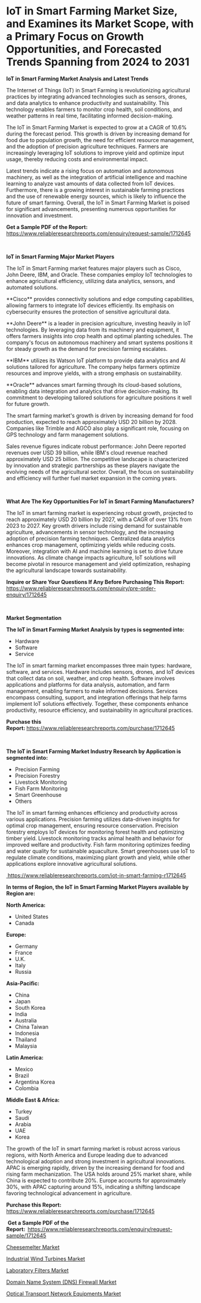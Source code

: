 <p><h1>IoT in Smart Farming Market Size, and Examines its Market Scope, with a Primary Focus on Growth Opportunities, and Forecasted Trends Spanning from 2024 to 2031</h1></p><p><strong>IoT in Smart Farming Market Analysis and Latest Trends</strong></p>
<p><p>The Internet of Things (IoT) in Smart Farming is revolutionizing agricultural practices by integrating advanced technologies such as sensors, drones, and data analytics to enhance productivity and sustainability. This technology enables farmers to monitor crop health, soil conditions, and weather patterns in real time, facilitating informed decision-making. </p><p>The IoT in Smart Farming Market is expected to grow at a CAGR of 10.6% during the forecast period. This growth is driven by increasing demand for food due to population growth, the need for efficient resource management, and the adoption of precision agriculture techniques. Farmers are increasingly leveraging IoT solutions to improve yield and optimize input usage, thereby reducing costs and environmental impact.</p><p>Latest trends indicate a rising focus on automation and autonomous machinery, as well as the integration of artificial intelligence and machine learning to analyze vast amounts of data collected from IoT devices. Furthermore, there is a growing interest in sustainable farming practices and the use of renewable energy sources, which is likely to influence the future of smart farming. Overall, the IoT in Smart Farming Market is poised for significant advancements, presenting numerous opportunities for innovation and investment.</p></p>
<p><strong>Get a Sample PDF of the Report:&nbsp;</strong> <a href="https://www.reliableresearchreports.com/enquiry/request-sample/1712645?utm_campaign=12&utm_medium=2&utm_source=Github&utm_content=ia&utm_term=22102024&utm_id=iot-in-smart-farming">https://www.reliableresearchreports.com/enquiry/request-sample/1712645</a></p>
<p>&nbsp;</p>
<p><strong>IoT in Smart Farming Major Market Players</strong></p>
<p><p>The IoT in Smart Farming market features major players such as Cisco, John Deere, IBM, and Oracle. These companies employ IoT technologies to enhance agricultural efficiency, utilizing data analytics, sensors, and automated solutions. </p><p>**Cisco** provides connectivity solutions and edge computing capabilities, allowing farmers to integrate IoT devices efficiently. Its emphasis on cybersecurity ensures the protection of sensitive agricultural data.</p><p>**John Deere** is a leader in precision agriculture, investing heavily in IoT technologies. By leveraging data from its machinery and equipment, it offers farmers insights into crop health and optimal planting schedules. The company's focus on autonomous machinery and smart systems positions it for steady growth as the demand for precision farming escalates. </p><p>**IBM** utilizes its Watson IoT platform to provide data analytics and AI solutions tailored for agriculture. The company helps farmers optimize resources and improve yields, with a strong emphasis on sustainability.</p><p>**Oracle** advances smart farming through its cloud-based solutions, enabling data integration and analytics that drive decision-making. Its commitment to developing tailored solutions for agriculture positions it well for future growth.</p><p>The smart farming market's growth is driven by increasing demand for food production, expected to reach approximately USD 20 billion by 2028. Companies like Trimble and AGCO also play a significant role, focusing on GPS technology and farm management solutions.</p><p>Sales revenue figures indicate robust performance: John Deere reported revenues over USD 39 billion, while IBM's cloud revenue reached approximately USD 25 billion. The competitive landscape is characterized by innovation and strategic partnerships as these players navigate the evolving needs of the agricultural sector. Overall, the focus on sustainability and efficiency will further fuel market expansion in the coming years.</p></p>
<p>&nbsp;</p>
<p><strong>What Are The Key Opportunities For IoT in Smart Farming Manufacturers?</strong></p>
<p><p>The IoT in smart farming market is experiencing robust growth, projected to reach approximately USD 20 billion by 2027, with a CAGR of over 13% from 2023 to 2027. Key growth drivers include rising demand for sustainable agriculture, advancements in sensor technology, and the increasing adoption of precision farming techniques. Centralized data analytics enhances crop management, optimizing yields while reducing costs. Moreover, integration with AI and machine learning is set to drive future innovations. As climate change impacts agriculture, IoT solutions will become pivotal in resource management and yield optimization, reshaping the agricultural landscape towards sustainability.</p></p>
<p><strong>Inquire or Share Your Questions If Any Before Purchasing This Report:</strong> <a href="https://www.reliableresearchreports.com/enquiry/pre-order-enquiry/1712645?utm_campaign=12&utm_medium=2&utm_source=Github&utm_content=ia&utm_term=22102024&utm_id=iot-in-smart-farming">https://www.reliableresearchreports.com/enquiry/pre-order-enquiry/1712645</a></p>
<p>&nbsp;</p>
<p><strong>Market Segmentation</strong></p>
<p><strong>The IoT in Smart Farming Market Analysis by types is segmented into:</strong></p>
<p><ul><li>Hardware</li><li>Software</li><li>Service</li></ul></p>
<p><p>The IoT in smart farming market encompasses three main types: hardware, software, and services. Hardware includes sensors, drones, and IoT devices that collect data on soil, weather, and crop health. Software involves applications and platforms for data analysis, automation, and farm management, enabling farmers to make informed decisions. Services encompass consulting, support, and integration offerings that help farms implement IoT solutions effectively. Together, these components enhance productivity, resource efficiency, and sustainability in agricultural practices.</p></p>
<p><strong>Purchase this Report:&nbsp;</strong><a href="https://www.reliableresearchreports.com/purchase/1712645?utm_campaign=12&utm_medium=2&utm_source=Github&utm_content=ia&utm_term=22102024&utm_id=iot-in-smart-farming">https://www.reliableresearchreports.com/purchase/1712645</a></p>
<p>&nbsp;</p>
<p><strong>The IoT in Smart Farming Market Industry Research by Application is segmented into:</strong></p>
<p><ul><li>Precision Farming</li><li>Precision Forestry</li><li>Livestock Monitoring</li><li>Fish Farm Monitoring</li><li>Smart Greenhouse</li><li>Others</li></ul></p>
<p><p>The IoT in smart farming enhances efficiency and productivity across various applications. Precision farming utilizes data-driven insights for optimal crop management, ensuring resource conservation. Precision forestry employs IoT devices for monitoring forest health and optimizing timber yield. Livestock monitoring tracks animal health and behavior for improved welfare and productivity. Fish farm monitoring optimizes feeding and water quality for sustainable aquaculture. Smart greenhouses use IoT to regulate climate conditions, maximizing plant growth and yield, while other applications explore innovative agricultural solutions.</p></p>
<p><a href="https://www.reliableresearchreports.com/iot-in-smart-farming-r1712645?utm_campaign=12&utm_medium=2&utm_source=Github&utm_content=ia&utm_term=22102024&utm_id=iot-in-smart-farming">&nbsp;https://www.reliableresearchreports.com/iot-in-smart-farming-r1712645</a></p>
<p><strong>In terms of Region, the IoT in Smart Farming Market Players available by Region are:</strong></p>
<p>
    <p> <strong> North America: </strong>
        <ul>
            <li>United States</li>
            <li>Canada</li>
        </ul>
        </p> 
    <p> <strong> Europe: </strong>
        <ul>
            <li>Germany</li>
            <li>France</li>
            <li>U.K.</li>
            <li>Italy</li>
            <li>Russia</li>
        </ul>
        </p> 
    <p> <strong> Asia-Pacific: </strong>
        <ul>
            <li>China</li>
            <li>Japan</li>
            <li>South Korea</li>
            <li>India</li>
            <li>Australia</li>
            <li>China Taiwan</li>
            <li>Indonesia</li>
            <li>Thailand</li>
            <li>Malaysia</li>
        </ul>
        </p> 
    <p> <strong> Latin America: </strong>
        <ul>
            <li>Mexico</li>
            <li>Brazil</li>
            <li>Argentina Korea</li>
            <li>Colombia</li>
        </ul>
        </p> 
    <p> <strong> Middle East & Africa: </strong>
        <ul>
            <li>Turkey</li>
            <li>Saudi</li>
            <li>Arabia</li>
            <li>UAE</li>
            <li>Korea</li>
        </ul>
    </p>
    </p>
<p><p>The growth of the IoT in smart farming market is robust across various regions, with North America and Europe leading due to advanced technological adoption and strong investment in agricultural innovations. APAC is emerging rapidly, driven by the increasing demand for food and rising farm mechanization. The USA holds around 25% market share, while China is expected to contribute 20%. Europe accounts for approximately 30%, with APAC capturing around 15%, indicating a shifting landscape favoring technological advancement in agriculture.</p></p>
<p><strong>Purchase this Report: </strong><a href="https://www.reliableresearchreports.com/purchase/1712645?utm_campaign=12&utm_medium=2&utm_source=Github&utm_content=ia&utm_term=22102024&utm_id=iot-in-smart-farming">https://www.reliableresearchreports.com/purchase/1712645</a></p>
<p>&nbsp;<strong>Get a Sample PDF of the Report:&nbsp;&nbsp;</strong><a href="https://www.reliableresearchreports.com/enquiry/request-sample/1712645?utm_campaign=12&utm_medium=2&utm_source=Github&utm_content=ia&utm_term=22102024&utm_id=iot-in-smart-farming">https://www.reliableresearchreports.com/enquiry/request-sample/1712645</a></p>
<p><strong></strong></p>
<p><p><a href="https://issuu.com/reportprime-2/docs/cheesemelter-market-size-2030.pptx_7a65f745bc7bd7?utm_campaign=12&utm_medium=2&utm_source=Github&utm_content=ia&utm_term=22102024&utm_id=iot-in-smart-farming">Cheesemelter Market</a></p><p><a href="https://issuu.com/reportprime-2/docs/industrial-wind-turbines-market-siz_7e5154b8e268be?utm_campaign=12&utm_medium=2&utm_source=Github&utm_content=ia&utm_term=22102024&utm_id=iot-in-smart-farming">Industrial Wind Turbines Market</a></p><p><a href="https://www.linkedin.com/pulse/laboratory-filters-market-trends-detailed-study-its-segmentation-ujbbe?utm_campaign=12&utm_medium=2&utm_source=Github&utm_content=ia&utm_term=22102024&utm_id=iot-in-smart-farming">Laboratory Filters Market</a></p><p><a href="https://github.com/keitelmoprotinu/Market-Research-Report-List-1/blob/main/domain-name-system-dns-firewall-market.md?utm_campaign=12&utm_medium=2&utm_source=Github&utm_content=ia&utm_term=22102024&utm_id=iot-in-smart-farming">Domain Name System (DNS) Firewall Market</a></p><p><a href="https://github.com/shauntarfpso/Market-Research-Report-List-1/blob/main/optical-transport-network-equipments-market.md?utm_campaign=12&utm_medium=2&utm_source=Github&utm_content=ia&utm_term=22102024&utm_id=iot-in-smart-farming">Optical Transport Network Equipments Market</a></p></p>